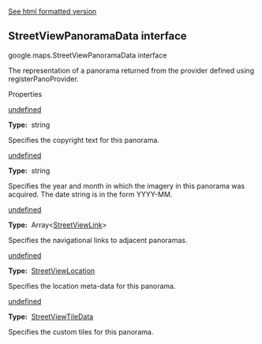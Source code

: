 [See html formatted version](https://huasofoundries.github.io/google-maps-documentation/StreetViewPanoramaData.html)

StreetViewPanoramaData interface
--------------------------------

google.maps.StreetViewPanoramaData interface

The representation of a panorama returned from the provider defined using registerPanoProvider.

Properties

[undefined](#StreetViewPanoramaData.copyright)

**Type:**  string

Specifies the copyright text for this panorama.

[undefined](#StreetViewPanoramaData.imageDate)

**Type:**  string

Specifies the year and month in which the imagery in this panorama was acquired. The date string is in the form YYYY-MM.

[undefined](#StreetViewPanoramaData.links)

**Type:**  Array<[StreetViewLink](/maps/documentation/javascript/reference/3.40/street-view-service#StreetViewLink)\>

Specifies the navigational links to adjacent panoramas.

[undefined](#StreetViewPanoramaData.location)

**Type:**  [StreetViewLocation](/maps/documentation/javascript/reference/3.40/street-view-service#StreetViewLocation)

Specifies the location meta-data for this panorama.

[undefined](#StreetViewPanoramaData.tiles)

**Type:**  [StreetViewTileData](/maps/documentation/javascript/reference/3.40/street-view#StreetViewTileData)

Specifies the custom tiles for this panorama.